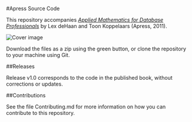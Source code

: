 #Apress Source Code

This repository accompanies [*Applied Mathematics for Database Professionals*](http://www.apress.com/9781430242840) by Lex deHaan and Toon Koppelaars (Apress, 2011).

![Cover image](9781430242840.jpg)

Download the files as a zip using the green button, or clone the repository to your machine using Git.

##Releases

Release v1.0 corresponds to the code in the published book, without corrections or updates.

##Contributions

See the file Contributing.md for more information on how you can contribute to this repository.
